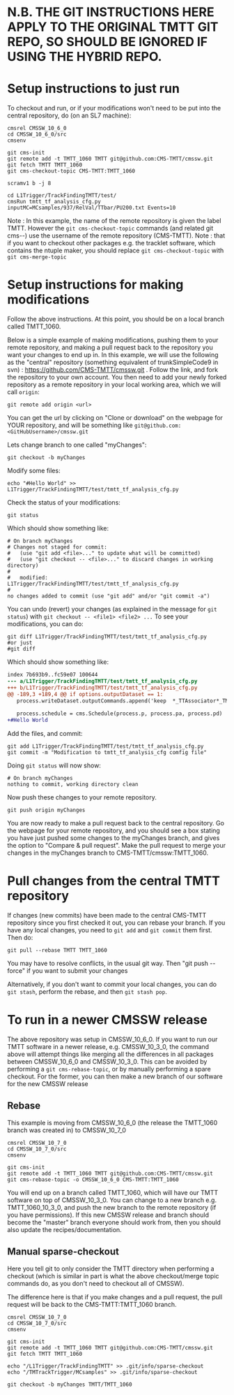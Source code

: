 # N.B. THE GIT INSTRUCTIONS HERE APPLY TO THE ORIGINAL TMTT GIT REPO, SO SHOULD BE IGNORED IF USING THE HYBRID REPO.

# Setup instructions to just run

To checkout and run, or if your modifications won't need to be put into the central repository, do (on an SL7 machine):

```
cmsrel CMSSW_10_6_0
cd CMSSW_10_6_0/src
cmsenv

git cms-init
git remote add -t TMTT_1060 TMTT git@github.com:CMS-TMTT/cmssw.git
git fetch TMTT TMTT_1060
git cms-checkout-topic CMS-TMTT:TMTT_1060

scramv1 b -j 8

cd L1Trigger/TrackFindingTMTT/test/
cmsRun tmtt_tf_analysis_cfg.py inputMC=MCsamples/937/RelVal/TTbar/PU200.txt Events=10
```

Note : In this example, the name of the remote repository is given the label TMTT.  However the ```git cms-checkout-topic``` commands (and related git cms-*-*) use the username of the remote repository (CMS-TMTT).
Note : that if you want to checkout other packages e.g. the tracklet software, which contains the ntuple maker, you should replace ```git cms-checkout-topic``` with ```git cms-merge-topic```

# Setup instructions for making modifications

Follow the above instructions.  At this point, you should be on a local branch called TMTT_1060.

Below is a simple example of making modifications, pushing them to your remote repository, and making a pull request back to the repository you want your changes to end up in.  In this example, we will use the following as the "central" repository (something equivalent of trunkSimpleCode9 in svn) : https://github.com/CMS-TMTT/cmssw.git . Follow the link, and fork the repository to your own account.  You then need to add your newly forked repository as a remote repository in your local working area, which we will call ```origin```:
```
git remote add origin <url>
```
You can get the url by clicking on "Clone or download" on the webpage for YOUR repository, and will be something like ```git@github.com:<GitHubUsername>/cmssw.git```

Lets change branch to one called "myChanges":
```
git checkout -b myChanges
```
Modify some files:
```
echo "#Hello World" >> L1Trigger/TrackFindingTMTT/test/tmtt_tf_analysis_cfg.py
```
Check the status of your modifications:
```
git status
```
Which should show something like:
```
# On branch myChanges
# Changes not staged for commit:
#   (use "git add <file>..." to update what will be committed)
#   (use "git checkout -- <file>..." to discard changes in working directory)
#
#	modified:   L1Trigger/TrackFindingTMTT/test/tmtt_tf_analysis_cfg.py
#
no changes added to commit (use "git add" and/or "git commit -a")
```
You can undo (revert) your changes (as explained in the message for ```git status```) with ```git checkout -- <file1> <file2> ...```
To see your modifications, you can do:
```
git diff L1Trigger/TrackFindingTMTT/test/tmtt_tf_analysis_cfg.py
#or just
#git diff
```
Which should show something like:
```diff --git a/L1Trigger/TrackFindingTMTT/test/tmtt_tf_analysis_cfg.py b/L1Trigger/TrackFindingTMTT/test/tmtt_tf_analysis_cfg.py
index 7b693b9..fc59e07 100644
--- a/L1Trigger/TrackFindingTMTT/test/tmtt_tf_analysis_cfg.py
+++ b/L1Trigger/TrackFindingTMTT/test/tmtt_tf_analysis_cfg.py
@@ -189,3 +189,4 @@ if options.outputDataset == 1:
   process.writeDataset.outputCommands.append('keep  *_TTAssociator*_TML1Tracks*_*')
 
   process.schedule = cms.Schedule(process.p, process.pa, process.pd)
+#Hello World
```
Add the files, and commit:
```
git add L1Trigger/TrackFindingTMTT/test/tmtt_tf_analysis_cfg.py
git commit -m "Modification to tmtt_tf_analysis_cfg comfig file"
```
Doing ```git status``` will now show:
```
# On branch myChanges
nothing to commit, working directory clean
```
Now push these changes to your remote repository.
```
git push origin myChanges 
```
You are now ready to make a pull request back to the central repository.  Go the webpage for your remote repository, and you should see a box stating you have just pushed some changes to the myChanges branch, and gives the option to "Compare & pull request".  Make the pull request to merge your changes in the myChanges branch to CMS-TMTT/cmssw:TMTT_1060.

# Pull changes from the central TMTT repository
If changes (new commits) have been made to the central CMS-TMTT repository since you first checked it out, you can rebase your branch.  If you have any local changes, you need to ```git add``` and ```git commit``` them first.  Then do:
```
git pull --rebase TMTT TMTT_1060
```
You may have to resolve conflicts, in the usual git way. Then "git push --force" if you want to submit your changes

Alternatively, if you don't want to commit your local changes, you can do ```git stash```, perform the rebase, and then ```git stash pop```.

# To run in a newer CMSSW release
The above repository was setup in CMSSW_10_6_0.  If you want to run our TMTT software in a newer release, e.g. CMSSW_10_3_0, the command above will attempt things like merging all the differences in all packages between CMSSW_10_6_0 and CMSSW_10_3_0.  This can be avoided by performing a ```git cms-rebase-topic```, or by manually performing a spare checkout.  For the former, you can then make a new branch of our software for the new CMSSW release

## Rebase
This example is moving from CMSSW_10_6_0 (the release the TMTT_1060 branch was created in) to CMSSW_10_7_0
```
cmsrel CMSSW_10_7_0
cd CMSSW_10_7_0/src
cmsenv

git cms-init
git remote add -t TMTT_1060 TMTT git@github.com:CMS-TMTT/cmssw.git
git cms-rebase-topic -o CMSSW_10_6_0 CMS-TMTT:TMTT_1060
```
You will end up on a branch called TMTT_1060, which will have our TMTT software on top of CMSSW_10_3_0.  You can change to a new branch e.g. TMTT_1060_10_3_0, and push the new branch to the remote repository (if you have permissions).  If this new CMSSW release and branch should become the "master" branch everyone should work from, then you should also update the recipes/documentation.

## Manual sparse-checkout
Here you tell git to only consider the TMTT directory when performing a checkout (which is similar in part is what the above checkout/merge topic commands do, as you don't need to checkout all of CMSSW).

The difference here is that if you make changes and a pull request, the pull request will be back to the CMS-TMTT:TMTT_1060 branch.
```
cmsrel CMSSW_10_7_0
cd CMSSW_10_7_0/src
cmsenv

git cms-init
git remote add -t TMTT_1060 TMTT git@github.com:CMS-TMTT/cmssw.git
git fetch TMTT TMTT_1060

echo "/L1Trigger/TrackFindingTMTT" >> .git/info/sparse-checkout
echo "/TMTrackTrigger/MCsamples" >> .git/info/sparse-checkout

git checkout -b myChanges TMTT/TMTT_1060
```
